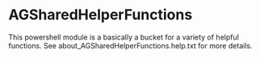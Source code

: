 # AGSharedHelperFunctions
This powershell module is a basically a bucket for a variety of helpful functions.
See about_AGSharedHelperFunctions.help.txt for more details.
